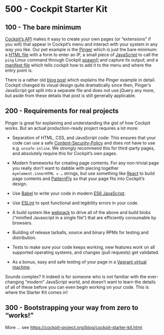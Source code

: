 # 500 - Cockpit Starter Kit

## 100 - The bare minimum

[Cockpit’s API](https://cockpit-project.org/guide/latest/development.html) makes it easy to create your own pages (or “extensions” if you will) that appear in Cockpit’s menu and interact with your system in any way you like. Our pet example is the [Pinger](https://github.com/cockpit-project/cockpit/tree/master/examples/pinger) which is just the bare minimum: a [HTML file](https://github.com/cockpit-project/cockpit/blob/master/examples/pinger/ping.html) with a form to enter an IP, a small piece of [JavaScript](https://github.com/cockpit-project/cockpit/blob/master/examples/pinger/pinger.js) to call the ```ping``` Linux command through Cockpit [spawn()](https://cockpit-project.org/guide/latest/cockpit-spawn.html) and capture its output; and a [manifest file](https://github.com/cockpit-project/cockpit/blob/master/examples/pinger/manifest.json) which tells cockpit how to add it to the menu and where the entry point is.

There is a rather old [blog post](https://cockpit-project.org/blog/creating-plugins-for-the-cockpit-user-interface.html) which explains the Pinger example in detail. Cockpit changed its visual design quite dramatically since then, Pinger’s JavaScript got split into a separate file and does not use jQuery any more, but aside from these details that post is still generally applicable.

## 200 - Requirements for real projects

Pinger is great for explaining and understanding the gist of how Cockpit works. But an actual production-ready project requires a lot more:

- Separation of HTML, CSS, and JavaScript code: This ensures that your code can use a safe [Content-Security-Policy](https://developer.mozilla.org/en-US/docs/Web/HTTP/CSP) and does not have to use e.g. ```unsafe-inline```. We strongly recommend this for third-party pages, and absolutely require this for Cockpit’s own pages.

- Modern frameworks for creating page contents. For any non-trivial page you really don’t want to dabble with piecing together ```myelement.innerHTML = …``` strings, but use something like [React](https://reactjs.org/) to build page contents and [PatternFly](http://www.patternfly.org/) so that your page fits into Cockpit’s design.

- Use [Babel](https://babeljs.io/) to write your code in modern [ES6 JavaScript](http://es6-features.org/).

- Use [ESLint](https://eslint.org/) to spot functional and legibility errors in your code.

- A build system like [webpack](https://webpack.js.org/) to drive all of the above and build blobs (“minified Javascript in a single file”) that are efficiently consumable by browsers.

- Building of release tarballs, source and binary RPMs for testing and distribution.

- Tests to make sure your code keeps working, new features work on all supported operating systems, and changes (pull requests) get validated.

- As a bonus, easy and safe testing of your page in a [Vagrant virtual machine](https://www.vagrantup.com/).

Sounds complex? It indeed is for someone who is not familiar with the ever-changing “modern” JavaScript world, and doesn’t want to learn the details of all of these before you can even begin working on your code. This is where the Starter Kit comes in!

## 300 - Bootstrapping your way from zero to “works!”

More ... see https://cockpit-project.org/blog/cockpit-starter-kit.html
